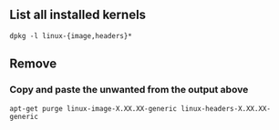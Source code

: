 ## List all installed kernels
```
dpkg -l linux-{image,headers}*
```

## Remove
### Copy and paste the unwanted from the output above
```
apt-get purge linux-image-X.XX.XX-generic linux-headers-X.XX.XX-generic
```


